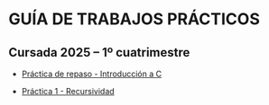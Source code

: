 # GUÍA DE TRABAJOS PRÁCTICOS

## Cursada 2025 – 1º cuatrimestre

* [Práctica de repaso - Introducción a C](TP0_Repaso.md)

* [Práctica 1 - Recursividad](TP1_Recursividad.md)

<!-- * [Práctica 2 - TADs](TP2_TADs.md) ~~[Fecha de Entrega: 18/04]~~ **VENCIDA**

* [Práctica 3 - Listas](TP3_Listas.md) ~~[Fecha de Entrega: 25/04]~~ **VENCIDA**

* [Práctica 4 - Pilas](TP4_Pilas.md) ~~[Fecha de Entrega: 02/05]~~ **VENCIDA**
  
* [Práctica 5 - Colas](TP5_Colas.md) ~~[Fecha de Entrega: 09/05]~~ **VENCIDA**

* [Práctica 6 - Árboles](TP6_Arboles.md) ~~[Fecha de Entrega: 28/05]~~ **VENCIDA**

* [Práctica 7 - Tablas de hash](TP7_Tabla_Hash.md) ~~[Fecha de Entrega: 06/06]~~ **VENCIDA**

* [Práctica 8 - Conjuntos](TP8_Conjuntos.md) [Fecha de Entrega: 18/06]
-->